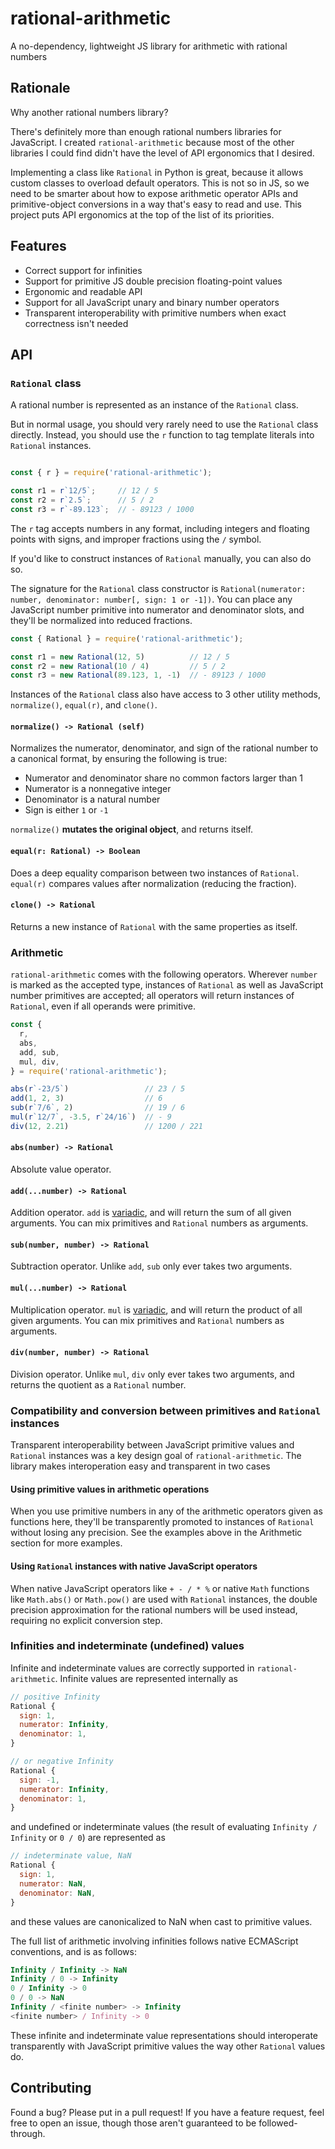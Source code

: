 # rational-arithmetic

A no-dependency, lightweight JS library for arithmetic with rational numbers

## Rationale

Why another rational numbers library?

There's definitely more than enough rational numbers libraries for JavaScript. I created `rational-arithmetic` because most of the other libraries I could find didn't have the level of API ergonomics that I desired.

Implementing a class like `Rational` in Python is great, because it allows custom classes to overload default operators. This is not so in JS, so we need to be smarter about how to expose arithmetic operator APIs and primitive-object conversions in a way that's easy to read and use. This project puts API ergonomics at the top of the list of its priorities.

## Features

- Correct support for infinities
- Support for primitive JS double precision floating-point values
- Ergonomic and readable API
- Support for all JavaScript unary and binary number operators
- Transparent interoperability with primitive numbers when exact correctness isn't needed

## API

### `Rational` class

A rational number is represented as an instance of the `Rational` class.

But in normal usage, you should very rarely need to use the `Rational` class directly. Instead, you should use the `r` function to tag template literals into `Rational` instances.

```javascript

const { r } = require('rational-arithmetic');

const r1 = r`12/5`;     // 12 / 5
const r2 = r`2.5`;      // 5 / 2
const r3 = r`-89.123`;  // - 89123 / 1000
```

The `r` tag accepts numbers in any format, including integers and floating points with signs, and improper fractions using the `/` symbol.

If you'd like to construct instances of `Rational` manually, you can also do so.

The signature for the `Rational` class constructor is `Rational(numerator: number, denominator: number[, sign: 1 or -1])`. You can place any JavaScript number primitive into numerator and denominator slots, and they'll be normalized into reduced fractions.

```javascript
const { Rational } = require('rational-arithmetic');

const r1 = new Rational(12, 5)          // 12 / 5
const r2 = new Rational(10 / 4)         // 5 / 2
const r3 = new Rational(89.123, 1, -1)  // - 89123 / 1000
```

Instances of the `Rational` class also have access to 3 other utility methods, `normalize()`, `equal(r)`, and `clone()`.

#### `normalize() -> Rational (self)`

Normalizes the numerator, denominator, and sign of the rational number to a canonical format, by ensuring the following is true:

- Numerator and denominator share no common factors larger than 1
- Numerator is a nonnegative integer
- Denominator is a natural number
- Sign is either `1` or `-1`

`normalize()` __mutates the original object__, and returns itself.

#### `equal(r: Rational) -> Boolean`

Does a deep equality comparison between two instances of `Rational`. `equal(r)` compares values after normalization (reducing the fraction).

#### `clone() -> Rational`

Returns a new instance of `Rational` with the same properties as itself.

### Arithmetic

`rational-arithmetic` comes with the following operators. Wherever `number` is marked as the accepted type, instances of `Rational` as well as JavaScript number primitives are accepted; all operators will return instances of `Rational`, even if all operands were primitive.

```javascript
const {
  r,
  abs,
  add, sub,
  mul, div,
} = require('rational-arithmetic');

abs(r`-23/5`)                 // 23 / 5
add(1, 2, 3)                  // 6
sub(r`7/6`, 2)                // 19 / 6
mul(r`12/7`, -3.5, r`24/16`)  // - 9
div(12, 2.21)                 // 1200 / 221
```

#### `abs(number) -> Rational`

Absolute value operator.

#### `add(...number) -> Rational`

Addition operator. `add` is [variadic](https://en.wikipedia.org/wiki/Variadic_function), and will return the sum of all given arguments. You can mix primitives and `Rational` numbers as arguments.

#### `sub(number, number) -> Rational`

Subtraction operator. Unlike `add`, `sub` only ever takes two arguments.

#### `mul(...number) -> Rational`

Multiplication operator. `mul` is [variadic](https://en.wikipedia.org/wiki/Variadic_function), and will return the product of all given arguments. You can mix primitives and `Rational` numbers as arguments.

#### `div(number, number) -> Rational`

Division operator. Unlike `mul`, `div` only ever takes two arguments, and returns the quotient as a `Rational` number.

### Compatibility and conversion between primitives and `Rational` instances

Transparent interoperability between JavaScript primitive values and `Rational` instances was a key design goal of `rational-arithmetic`. The library makes interoperation easy and transparent in two cases

#### Using primitive values in arithmetic operations

When you use primitive numbers in any of the arithmetic operators given as functions here, they'll be transparently promoted to instances of `Rational` without losing any precision. See the examples above in the Arithmetic section for more examples.

#### Using `Rational` instances with native JavaScript operators

When native JavaScript operators like `+ - / * %` or native `Math` functions like `Math.abs()` or `Math.pow()` are used with `Rational` instances, the double precision approximation for the rational numbers will be used instead, requiring no explicit conversion step.

### Infinities and indeterminate (undefined) values

Infinite and indeterminate values are correctly supported in `rational-arithmetic`. Infinite values are represented internally as

```javascript
// positive Infinity
Rational {
  sign: 1,
  numerator: Infinity,
  denominator: 1,
}

// or negative Infinity
Rational {
  sign: -1,
  numerator: Infinity,
  denominator: 1,
}
```

and undefined or indeterminate values (the result of evaluating `Infinity / Infinity` or `0 / 0`) are represented as

```javascript
// indeterminate value, NaN
Rational {
  sign: 1,
  numerator: NaN,
  denominator: NaN,
}
```

and these values are canonicalized to NaN when cast to primitive values.

The full list of arithmetic involving infinities follows native ECMAScript conventions, and is as follows:

```javascript
Infinity / Infinity -> NaN
Infinity / 0 -> Infinity
0 / Infinity -> 0
0 / 0 -> NaN
Infinity / <finite number> -> Infinity
<finite number> / Infinity -> 0
```

These infinite and indeterminate value representations should interoperate transparently with JavaScript primitive values the way other `Rational` values do.

## Contributing

Found a bug? Please put in a pull request! If you have a feature request, feel free to open an issue, though those aren't guaranteed to be followed-through.

